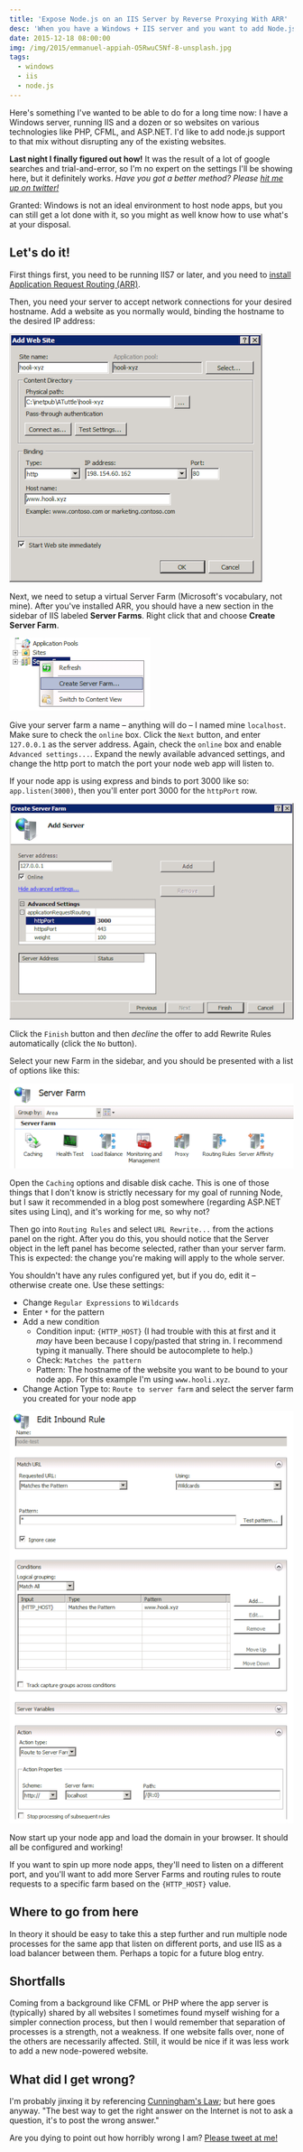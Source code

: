 ```yaml
---
title: 'Expose Node.js on an IIS Server by Reverse Proxying With ARR'
desc: 'When you have a Windows + IIS server and you want to add Node.js support without disrupting the existing IIS websites'
date: 2015-12-18 08:00:00
img: /img/2015/emmanuel-appiah-O5RwuC5Nf-8-unsplash.jpg
tags:
  - windows
  - iis
  - node.js
---
```


Here's something I've wanted to be able to do for a long time now: I have a Windows server, running IIS and a dozen or so websites on various technologies like PHP, CFML, and ASP.NET. I'd like to add node.js support to that mix without disrupting any of the existing websites.

**Last night I finally figured out how!** It was the result of a lot of google searches and trial-and-error, so I'm no expert on the settings I'll be showing here, but it definitely works. _Have you got a better method? Please [hit me up on twitter!][twitter]_

Granted: Windows is not an ideal environment to host node apps, but you can still get a lot done with it, so you might as well know how to use what's at your disposal.

## Let's do it!

First things first, you need to be running IIS7 or later, and you need to [install Application Request Routing (ARR)][arr].

Then, you need your server to accept network connections for your desired hostname. Add a website as you normally would, binding the hostname to the desired IP address:

![Configure the website as you normally would](/img/2015/iis-node-website.png)

Next, we need to setup a virtual Server Farm (Microsoft's vocabulary, not mine). After you've installed ARR, you should have a new section in the sidebar of IIS labeled **Server Farms**. Right click that and choose **Create Server Farm**.

![Create a new server farm](/img/2015/iis-node-create-server-farm.png)

Give your server farm a name &ndash; anything will do &ndash; I named mine `localhost`. Make sure to check the `online` box. Click the `Next` button, and enter `127.0.0.1` as the server address. Again, check the `online` box and enable `Advanced settings...`. Expand the newly available advanced settings, and change the http port to match the port your node web app will listen to.

If your node app is using express and binds to port 3000 like so: `app.listen(3000)`, then you'll enter port 3000 for the `httpPort` row.

![Server farm settings](/img/2015/iis-node-farm-settings.png)

Click the `Finish` button and then _decline_ the offer to add Rewrite Rules automatically (click the `No` button).

Select your new Farm in the sidebar, and you should be presented with a list of options like this:

![Server farm tiles](/img/2015/iis-node-farm-tiles.png)

Open the `Caching` options and disable disk cache. This is one of those things that I don't know is strictly necessary for my goal of running Node, but I saw it recommended in a blog post somewhere (regarding ASP.NET sites using Linq), and it's working for me, so why not?

Then go into `Routing Rules` and select `URL Rewrite...` from the actions panel on the right. After you do this, you should notice that the Server object in the left panel has become selected, rather than your server farm. This is expected: the change you're making will apply to the whole server.

You shouldn't have any rules configured yet, but if you do, edit it &ndash; otherwise create one. Use these settings:

- Change `Regular Expressions` to `Wildcards`
- Enter `*` for the pattern
- Add a new condition
  - Condition input: `{HTTP_HOST}` (I had trouble with this at first and it _may_ have been because I copy/pasted that string in. I recommend typing it manually. There should be autocomplete to help.)
  - Check: `Matches the pattern`
  - Pattern: The hostname of the website you want to be bound to your node app. For this example I'm using `www.hooli.xyz`.
- Change Action Type to: `Route to server farm` and select the server farm you created for your node app

![Rewrite settings](/img/2015/iis-node-rewrite-config.png)

Now start up your node app and load the domain in your browser. It should all be configured and working!

If you want to spin up more node apps, they'll need to listen on a different port, and you'll want to add more Server Farms and routing rules to route requests to a specific farm based on the `{HTTP_HOST}` value.

## Where to go from here

In theory it should be easy to take this a step further and run multiple node processes for the same app that listen on different ports, and use IIS as a load balancer between them. Perhaps a topic for a future blog entry.

## Shortfalls

Coming from a background like CFML or PHP where the app server is (typically) shared by all websites I sometimes found myself wishing for a simpler connection process, but then I would remember that separation of processes is a strength, not a weakness. If one website falls over, none of the others are necessarily affected. Still, it would be nice if it was less work to add a new node-powered website.

## What did I get wrong?

I'm probably jinxing it by referencing [Cunningham's Law][cl]; but here goes anyway. "The best way to get the right answer on the Internet is not to ask a question, it's to post the wrong answer."

Are you dying to point out how horribly wrong I am? [Please tweet at me!][twitter]

[twitter]: https://twitter.com/adamtuttle
[arr]: http://www.iis.net/downloads/microsoft/application-request-routing
[cl]: https://meta.wikimedia.org/wiki/Cunningham%27s_Law
